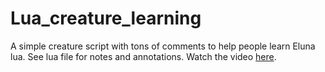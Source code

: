 # Lua_creature_learning
A simple creature script with tons of comments to help people learn Eluna lua. See lua file for notes and annotations.
Watch the video [here]([http://www.youtube.com/watch?v=YOUTUBE_VIDEO_ID_HERE](https://youtu.be/QjKqYXxOJwg?si=bcRFCC2D_lNzCnnU)https://youtu.be/QjKqYXxOJwg?si=bcRFCC2D_lNzCnnU).


